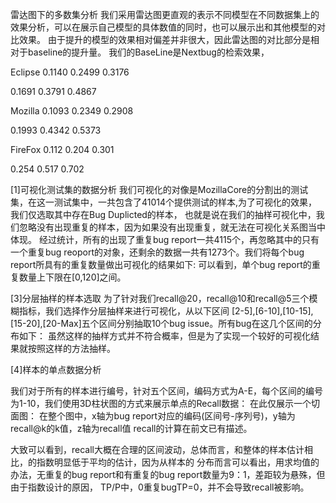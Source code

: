 雷达图下的多数集分析
我们采用雷达图更直观的表示不同模型在不同数据集上的效果分析，可以在展示自己模型的具体数值的同时，也可以展示出和其他模型的对比效果。
由于提升的模型的效果相对偏差并非很大，因此雷达图的对比部分是相对于baseline的提升量。
我们的BaseLine是Nextbug的检索效果，

Eclipse
0.1140
0.2499
0.3176

0.1691
0.3791
0.4867

Mozilla
0.1093
0.2349
0.2908

0.1993
0.4342
0.5373

FireFox
0.112
0.204
0.301

0.254
0.517
0.702


[1]可视化测试集的数据分析
我们可视化的对像是MozillaCore的分割出的测试集，在这一测试集中，一共包含了41014个提供测试的样本,为了可视化的效果，我们仅选取其中存在Bug Duplicted的样本，
也就是说在我们的抽样可视化中，我们忽略没有出现重复的样本，因为如果没有出现重复，就无法在可视化关系图当中体现。
经过统计，所有的出现了重复bug report一共4115个，再忽略其中的只有一个重复bug reoport的对象，还剩余的数据一共有1273个。我们将每个bug report所具有的重复数量做出可视化的结果如下:
可以看到，单个bug report的重复数量上下限在[0,120]之间。

[3]分层抽样的样本选取
为了针对我们recall@20，recall@10和recall@5三个模糊指标，我们选择作分层抽样来进行可视化，从以下区间
[2-5],[6-10],[10-15],[15-20],[20-Max]五个区间分别抽取10个bug issue。所有bug在这几个区间的分布如下：
虽然这样的抽样方式并不符合概率，但是为了实现一个较好的可视化结果就按照这样的方法抽样。

[4]样本的单点数据分析

我们对于所有的样本进行编号，针对五个区间，编码方式为A-E，每个区间的编号为1-10，我们使用3D柱状图的方式来展示单点的Recall数据：
在此仅展示一个切面图：
在整个图中，x轴为bug report对应的编码(区间号-序列号)，y轴为recall@k的k值，z轴为recall值
recall的计算在前文已有描述。

大致可以看到，recall大概在合理的区间波动，总体而言，和整体的样本估计相比，的指数明显低于平均的估计，因为从样本的
分布而言可以看出，用求均值的办法，无重复的bug report和有重复的bug report数量为9：1，差距较为悬殊，但由于指数设计的原因，
TP/P中，0重复bugTP=0，并不会导致recall被影响。





